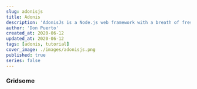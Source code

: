 ```yaml
---
slug: adonisjs
title: Adonis
description: 'AdonisJs is a Node.js web framework with a breath of fresh air and drizzle of elegant syntax on top of it. We prefer developer joy and stability over anything else.'
author: 'Don Puerto'
created_at: 2020-06-12
updated_at: 2020-06-12
tags: [adonis, tutorial]
cover_image: ./images/adonisjs.png
published: true
series: false
---
```


### Gridsome
